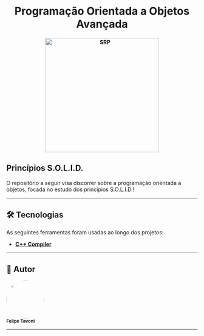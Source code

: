 
<h1 align="center"> 
	Programação Orientada a Objetos Avançada
</h1>

<h4 align="center">
    <img alt="SRP" title="#SRP" src="https://miro.medium.com/max/1838/1*1Fl0dq4B7vq3zqR2k8bHdg.jpeg" width="300px;" />
</h4>

## Princípios S.O.L.I.D.

O repositório a seguir visa discorrer sobre a programação orientada a objetos, focada no estudo dos princípios S.O.L.I.D.!

---

## 🛠 Tecnologias

As seguintes ferramentas foram usadas ao longo dos projetos:

-   **[C++ Compiler](https://gcc.gnu.org/install/download.html)**

---

## 🦸 Autor

<a>
 <img style="border-radius: 50%;" src="https://avatars.githubusercontent.com/u/56005905?v=4" width="100px;" alt=""/>
 <br />
 <sub><b>Felipe Tavoni</b></sub></a>
 <br />

---

<!-- ## 📝 Licença

Este projeto esta sobe a licença [MIT](./LICENSE).

 -->